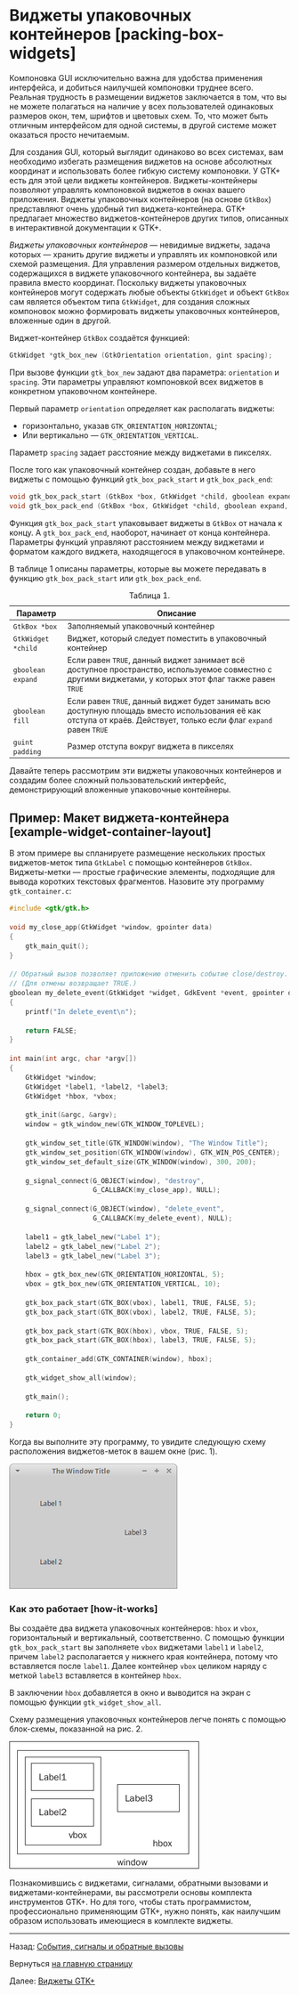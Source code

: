 # Виджеты упаковочных контейнеров [packing-box-widgets]

Компоновка GUI исключительно важна для удобства применения интерфейса, и добиться наилучшей компоновки труднее всего. Реальная трудность в размещении виджетов заключается в том, что вы не можете полагаться на наличие у всех пользователей одинаковых размеров окон, тем, шрифтов и цветовых схем. То, что может быть отличным интерфейсом для одной системы, в другой системе может оказаться просто нечитаемым.

Для создания GUI, который выглядит одинаково во всех системах, вам необходимо избегать размещения виджетов на основе абсолютных координат и использовать более гибкую систему компоновки. У GTK+ есть для этой цели виджеты контейнеров. Виджеты-контейнеры позволяют управлять компоновкой виджетов в окнах вашего приложения. Виджеты упаковочных контейнеров (на основе `GtkBox`) представляют очень удобный тип виджета-контейнера. GTK+ предлагает множество виджетов-контейнеров других типов, описанных в интерактивной документации к GTK+.

*Виджеты упаковочных контейнеров* &mdash; невидимые виджеты, задача которых &mdash; хранить другие виджеты и управлять их компоновкой или схемой размещения. Для управления размером отдельных виджетов, содержащихся в виджете упаковочного контейнера, вы задаёте правила вместо координат. Поскольку виджеты упаковочных контейнеров могут содержать любые объекты `GtkWidget` и объект `GtkBox` сам является объектом типа `GtkWidget`, для создания сложных компоновок можно формировать виджеты упаковочных контейнеров, вложенные один в другой.

Виджет-контейнер `GtkBox` создаётся функцией:

```C
GtkWidget *gtk_box_new (GtkOrientation orientation, gint spacing);
```

При вызове функции `gtk_box_new` задают два параметра: `orientation` и `spacing`. Эти параметры управляют компоновкой всех виджетов в конкретном упаковочном контейнере.

Первый параметр `orientation` определяет как располагать виджеты:

- горизонтально, указав `GTK_ORIENTATION_HORIZONTAL`;
- Или вертикально &mdash; `GTK_ORIENTATION_VERTICAL`.

Параметр `spacing` задает расстояние между виджетами в пикселях.

После того как упаковочный контейнер создан, добавьте в него виджеты с помощью функций `gtk_box_pack_start` и `gtk_box_pack_end`:

```C
void gtk_box_pack_start (GtkBox *box, GtkWidget *child, gboolean expand, gboolean fill, guint padding);
void gtk_box_pack_end (GtkBox *box, GtkWidget *child, gboolean expand, gboolean fill, guint padding);
```

Функция `gtk_box_pack_start` упаковывает виджеты в `GtkBox` от начала к концу. А `gtk_box_pack_end`, наоборот, начинает от конца контейнера. Параметры функций управляют расстоянием между виджетами и форматом каждого виджета, находящегося в упаковочном контейнере.

В таблице 1 описаны параметры, которые вы можете передавать в функцию `gtk_box_pack_start` или `gtk_box_pack_end`.

<table class="table">
<caption>Таблица 1.</caption>
<colgroup>
<col class="col-md-3">
<col class="col-md-9">
</colgroup>
<thead>
<tr>
<th>Параметр</th>
<th>Описание</th>
</tr>
</thead>
<tbody>
<tr>
<td><code>GtkBox *box</code></td>
<td>Заполняемый упаковочный контейнер</td>
</tr>
<tr>
<td><code>GtkWidget *child</code></td>
<td>Виджет, который следует поместить в упаковочный контейнер</td>
</tr>
<tr>
<td><code>gboolean expand</code></td>
<td>Если равен <code>TRUE</code>, данный виджет занимает всё доступное пространство, используемое совместно с другими виджетами, у которых этот флаг также равен <code>TRUE</code></td>
</tr>
<tr>
<td><code>gboolean fill</code></td>
<td>Если равен <code>TRUE</code>, данный виджет будет занимать всю доступную площадь вместо использования её как отступа от краёв. Действует, только если флаг <code>expand</code> равен <code>TRUE</code></td>
</tr>
<tr>
<td><code>guint padding</code></td>
<td>Размер отступа вокруг виджета в пикселях</td>
</tr>
</tbody>
</table>

Давайте теперь рассмотрим эти виджеты упаковочных контейнеров и создадим более сложный пользовательский интерфейс, демонстрирующий вложенные упаковочные контейнеры.

## Пример: Макет виджета-контейнера [example-widget-container-layout]

В этом примере вы спланируете размещение нескольких простых виджетов-меток типа `GtkLabel` с помощью контейнеров `GtkBox`. Виджеты-метки &mdash; простые графические элементы, подходящие для вывода коротких текстовых фрагментов. Назовите эту программу `gtk_container.c`:

```C
#include <gtk/gtk.h>

void my_close_app(GtkWidget *window, gpointer data)
{
    gtk_main_quit();
}

// Обратный вызов позволяет приложению отменить событие close/destroy.
// (Для отмены возвращает TRUE.)
gboolean my_delete_event(GtkWidget *widget, GdkEvent *event, gpointer data)
{
    printf("In delete_event\n");

    return FALSE;
}

int main(int argc, char *argv[])
{
    GtkWidget *window;
    GtkWidget *label1, *label2, *label3;
    GtkWidget *hbox, *vbox;

    gtk_init(&argc, &argv);
    window = gtk_window_new(GTK_WINDOW_TOPLEVEL);

    gtk_window_set_title(GTK_WINDOW(window), "The Window Title");
    gtk_window_set_position(GTK_WINDOW(window), GTK_WIN_POS_CENTER);
    gtk_window_set_default_size(GTK_WINDOW(window), 300, 200);

    g_signal_connect(G_OBJECT(window), "destroy",
                     G_CALLBACK(my_close_app), NULL);

    g_signal_connect(G_OBJECT(window), "delete_event",
                     G_CALLBACK(my_delete_event), NULL);

    label1 = gtk_label_new("Label 1");
    label2 = gtk_label_new("Label 2");
    label3 = gtk_label_new("Label 3");

    hbox = gtk_box_new(GTK_ORIENTATION_HORIZONTAL, 5);
    vbox = gtk_box_new(GTK_ORIENTATION_VERTICAL, 10);

    gtk_box_pack_start(GTK_BOX(vbox), label1, TRUE, FALSE, 5);
    gtk_box_pack_start(GTK_BOX(vbox), label2, TRUE, FALSE, 5);

    gtk_box_pack_start(GTK_BOX(hbox), vbox, TRUE, FALSE, 5);
    gtk_box_pack_start(GTK_BOX(hbox), label3, TRUE, FALSE, 5);

    gtk_container_add(GTK_CONTAINER(window), hbox);

    gtk_widget_show_all(window);

    gtk_main();

    return 0;
}
```

Когда вы выполните эту программу, то увидите следующую схему расположения виджетов-меток в вашем окне (рис. 1).

![Рис.1. Размещение меток в контейнерах](images/gtk_container.png)

### Как это работает [how-it-works]

Вы создаёте два виджета упаковочных контейнеров: `hbox` и `vbox`, горизонтальный и вертикальный, соответственно. С помощью функции `gtk_box_pack_start` вы заполняете `vbox` виджетами `label1` и `label2`, причем `label2` располагается у нижнего края контейнера, потому что вставляется после `label1`. Далее контейнер `vbox` целиком наряду с меткой `label3` вставляется в контейнер `hbox`.

В заключении `hbox` добавляется в окно и выводится на экран с помощью функции `gtk_widget_show_all`.

Схему размещения упаковочных контейнеров легче понять с помощью блок-схемы, показанной на рис. 2.

![Рис. 2. Блок-схема размещения упаковочных контейнеров](images/packing-box-layout-diagram.png)

Познакомившись с виджетами, сигналами, обратными вызовами и виджетами-контейнерами, вы рассмотрели основы комплекта инструментов GTK+. Но для того, чтобы стать программистом, профессионально применяющим GTK+, нужно понять, как наилучшим образом использовать имеющиеся в комплекте виджеты.


----------

Назад: [События, сигналы и обратные вызовы](03-events-signals-and-callbacks.html)

Вернуться  [на главную страницу](../../index.html)

Далее: [Виджеты GTK+](05-widgets-gtk.html)
